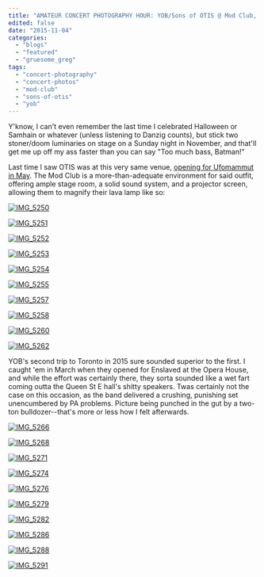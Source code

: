 ```yaml
---
title: "AMATEUR CONCERT PHOTOGRAPHY HOUR: YOB/Sons of OTIS @ Mod Club, November 1, 2015"
edited: false
date: "2015-11-04"
categories:
  - "blogs"
  - "featured"
  - "gruesome_greg"
tags:
  - "concert-photography"
  - "concert-photos"
  - "mod-club"
  - "sons-of-otis"
  - "yob"
---
```


Y'know, I can't even remember the last time I celebrated Halloween or Samhain or whatever (unless listening to Danzig counts), but stick two stoner/doom luminaries on stage on a Sunday night in November, and that'll get me up off my ass faster than you can say "Too much bass, Batman!"

Last time I saw OTIS was at this very same venue, [opening for Ufomammut in May](https://hellbound.ca/2015/05/amateur-concert-photography-hour-ufomammutsons-of-otisusnea-mod-club-may-16-2015/). The Mod Club is a more-than-adequate environment for said outfit, offering ample stage room, a solid sound system, and a projector screen, allowing them to magnify their lava lamp like so:

[![IMG_5250](https://hellbound.ca/wp-content/uploads/2015/11/IMG_5250-1024x768.jpg)](https://hellbound.ca/wp-content/uploads/2015/11/IMG_5250.jpg)

[![IMG_5251](https://hellbound.ca/wp-content/uploads/2015/11/IMG_5251.jpg)](https://hellbound.ca/wp-content/uploads/2015/11/IMG_5251.jpg)

[![IMG_5252](https://hellbound.ca/wp-content/uploads/2015/11/IMG_5252.jpg)](https://hellbound.ca/wp-content/uploads/2015/11/IMG_5252.jpg)

[![IMG_5253](https://hellbound.ca/wp-content/uploads/2015/11/IMG_5253.jpg)](https://hellbound.ca/wp-content/uploads/2015/11/IMG_5253.jpg)

[![IMG_5254](https://hellbound.ca/wp-content/uploads/2015/11/IMG_5254-1024x768.jpg)](https://hellbound.ca/wp-content/uploads/2015/11/IMG_5254.jpg)

[![IMG_5255](https://hellbound.ca/wp-content/uploads/2015/11/IMG_5255.jpg)](https://hellbound.ca/wp-content/uploads/2015/11/IMG_5255.jpg)

[![IMG_5257](https://hellbound.ca/wp-content/uploads/2015/11/IMG_5257.jpg)](https://hellbound.ca/wp-content/uploads/2015/11/IMG_5257.jpg)

[![IMG_5258](https://hellbound.ca/wp-content/uploads/2015/11/IMG_5258.jpg)](https://hellbound.ca/wp-content/uploads/2015/11/IMG_5258.jpg)

[![IMG_5260](https://hellbound.ca/wp-content/uploads/2015/11/IMG_5260.jpg)](https://hellbound.ca/wp-content/uploads/2015/11/IMG_5260.jpg)

[![IMG_5262](https://hellbound.ca/wp-content/uploads/2015/11/IMG_5262.jpg)](https://hellbound.ca/wp-content/uploads/2015/11/IMG_5262.jpg)

YOB's second trip to Toronto in 2015 sure sounded superior to the first. I caught 'em in March when they opened for Enslaved at the Opera House, and while the effort was certainly there, they sorta sounded like a wet fart coming outta the Queen St E hall's shitty speakers. Twas certainly not the case on this occasion, as the band delivered a crushing, punishing set unencumbered by PA problems. Picture being punched in the gut by a two-ton bulldozer--that's more or less how I felt afterwards.

[![IMG_5266](https://hellbound.ca/wp-content/uploads/2015/11/IMG_5266.jpg)](https://hellbound.ca/wp-content/uploads/2015/11/IMG_5266.jpg)

[![IMG_5268](https://hellbound.ca/wp-content/uploads/2015/11/IMG_5268.jpg)](https://hellbound.ca/wp-content/uploads/2015/11/IMG_5268.jpg)

[![IMG_5271](https://hellbound.ca/wp-content/uploads/2015/11/IMG_5271.jpg)](https://hellbound.ca/wp-content/uploads/2015/11/IMG_5271.jpg)

[![IMG_5274](https://hellbound.ca/wp-content/uploads/2015/11/IMG_5274.jpg)](https://hellbound.ca/wp-content/uploads/2015/11/IMG_5274.jpg)

[![IMG_5276](https://hellbound.ca/wp-content/uploads/2015/11/IMG_5276.jpg)](https://hellbound.ca/wp-content/uploads/2015/11/IMG_5276.jpg)

[![IMG_5279](https://hellbound.ca/wp-content/uploads/2015/11/IMG_5279.jpg)](https://hellbound.ca/wp-content/uploads/2015/11/IMG_5279.jpg)

[![IMG_5282](https://hellbound.ca/wp-content/uploads/2015/11/IMG_5282-1024x768.jpg)](https://hellbound.ca/wp-content/uploads/2015/11/IMG_5282.jpg)

[![IMG_5286](https://hellbound.ca/wp-content/uploads/2015/11/IMG_5286-1024x768.jpg)](https://hellbound.ca/wp-content/uploads/2015/11/IMG_5286.jpg)

[![IMG_5288](https://hellbound.ca/wp-content/uploads/2015/11/IMG_5288.jpg)](https://hellbound.ca/wp-content/uploads/2015/11/IMG_5288.jpg)

[![IMG_5291](https://hellbound.ca/wp-content/uploads/2015/11/IMG_5291.jpg)](https://hellbound.ca/wp-content/uploads/2015/11/IMG_5291.jpg)
